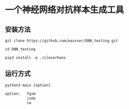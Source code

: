 # 一个神经网络对抗样本生成工具
## 安装方法
```angular2
git clone https://github.com/wazxser/DNN_testing.git
```
```angular2
cd DNN_testing
```
```angular2
pip3 install -e ./cleverhans
```
## 运行方式
```angular2
python3 main [option]
```
```python
option:   fgsm
          jsma
          cw
```